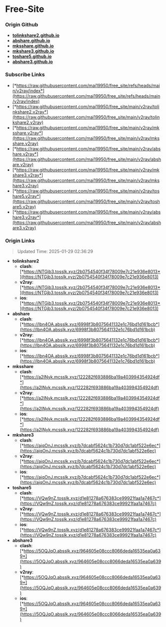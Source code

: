# Free-Site

### Origin Github

- [**tolinkshare2.github.io**](https://github.com/tolinkshare2/tolinkshare2.github.io)
- [**abshare.github.io**](https://github.com/abshare/abshare.github.io)
- [**mksshare.github.io**](https://github.com/mksshare/mksshare.github.io)
- [**mkshare3.github.io**](https://github.com/mkshare3/mkshare3.github.io)
- [**toshare5.github.io**](https://github.com/toshare5/toshare5.github.io)
- [**abshare3.github.io**](https://github.com/abshare3/abshare3.github.io)

### Subscribe Links

- [*https://raw.githubusercontent.com/mai19950/free_site/refs/heads/main/v2ray/index*](https://raw.githubusercontent.com/mai19950/free_site/refs/heads/main/v2ray/index)
- [*https://raw.githubusercontent.com/mai19950/free_site/main/v2ray/tolinkshare2.v2ray*](https://raw.githubusercontent.com/mai19950/free_site/main/v2ray/tolinkshare2.v2ray)
- [*https://raw.githubusercontent.com/mai19950/free_site/main/v2ray/mksshare.v2ray*](https://raw.githubusercontent.com/mai19950/free_site/main/v2ray/mksshare.v2ray)
- [*https://raw.githubusercontent.com/mai19950/free_site/main/v2ray/abshare.v2ray*](https://raw.githubusercontent.com/mai19950/free_site/main/v2ray/abshare.v2ray)
- [*https://raw.githubusercontent.com/mai19950/free_site/main/v2ray/mkshare3.v2ray*](https://raw.githubusercontent.com/mai19950/free_site/main/v2ray/mkshare3.v2ray)
- [*https://raw.githubusercontent.com/mai19950/free_site/main/v2ray/toshare5.v2ray*](https://raw.githubusercontent.com/mai19950/free_site/main/v2ray/toshare5.v2ray)
- [*https://raw.githubusercontent.com/mai19950/free_site/main/v2ray/abshare3.v2ray*](https://raw.githubusercontent.com/mai19950/free_site/main/v2ray/abshare3.v2ray)

### Origin Links

> Updated Time: 2025-01-29 02:36:29

- **tolinkshare2**
  - **clash**: [*https://NTGjb3.tosslk.xyz/2b0754540f34f78009e7c21e936e8013*](https://NTGjb3.tosslk.xyz/2b0754540f34f78009e7c21e936e8013)
  - **v2ray**: [*https://NTGjb3.tosslk.xyz/2b0754540f34f78009e7c21e936e8013*](https://NTGjb3.tosslk.xyz/2b0754540f34f78009e7c21e936e8013)
  - **ios**: [*https://NTGjb3.tosslk.xyz/2b0754540f34f78009e7c21e936e8013*](https://NTGjb3.tosslk.xyz/2b0754540f34f78009e7c21e936e8013)
- **abshare**
  - **clash**: [*https://Ibn4OA.absslk.xyz/6998f3b8075641132e1c76bd1d161bcb*](https://Ibn4OA.absslk.xyz/6998f3b8075641132e1c76bd1d161bcb)
  - **v2ray**: [*https://Ibn4OA.absslk.xyz/6998f3b8075641132e1c76bd1d161bcb*](https://Ibn4OA.absslk.xyz/6998f3b8075641132e1c76bd1d161bcb)
  - **ios**: [*https://Ibn4OA.absslk.xyz/6998f3b8075641132e1c76bd1d161bcb*](https://Ibn4OA.absslk.xyz/6998f3b8075641132e1c76bd1d161bcb)
- **mksshare**
  - **clash**: [*https://a2INyk.mcsslk.xyz/122282f693886ba19a403994354924df*](https://a2INyk.mcsslk.xyz/122282f693886ba19a403994354924df)
  - **v2ray**: [*https://a2INyk.mcsslk.xyz/122282f693886ba19a403994354924df*](https://a2INyk.mcsslk.xyz/122282f693886ba19a403994354924df)
  - **ios**: [*https://a2INyk.mcsslk.xyz/122282f693886ba19a403994354924df*](https://a2INyk.mcsslk.xyz/122282f693886ba19a403994354924df)
- **mkshare3**
  - **clash**: [*https://ajqOnJ.mcsslk.xyz/b7dcabf5624c1b730d7dc1abf522e6ec*](https://ajqOnJ.mcsslk.xyz/b7dcabf5624c1b730d7dc1abf522e6ec)
  - **v2ray**: [*https://ajqOnJ.mcsslk.xyz/b7dcabf5624c1b730d7dc1abf522e6ec*](https://ajqOnJ.mcsslk.xyz/b7dcabf5624c1b730d7dc1abf522e6ec)
  - **ios**: [*https://ajqOnJ.mcsslk.xyz/b7dcabf5624c1b730d7dc1abf522e6ec*](https://ajqOnJ.mcsslk.xyz/b7dcabf5624c1b730d7dc1abf522e6ec)
- **toshare5**
  - **clash**: [*https://VQw9nZ.tosslk.xyz/d1e81278a676383ce99921faa1a7467c*](https://VQw9nZ.tosslk.xyz/d1e81278a676383ce99921faa1a7467c)
  - **v2ray**: [*https://VQw9nZ.tosslk.xyz/d1e81278a676383ce99921faa1a7467c*](https://VQw9nZ.tosslk.xyz/d1e81278a676383ce99921faa1a7467c)
  - **ios**: [*https://VQw9nZ.tosslk.xyz/d1e81278a676383ce99921faa1a7467c*](https://VQw9nZ.tosslk.xyz/d1e81278a676383ce99921faa1a7467c)
- **abshare3**
  - **clash**: [*https://5OQJqO.absslk.xyz/964605e08ccc8066deda16535ea0a639*](https://5OQJqO.absslk.xyz/964605e08ccc8066deda16535ea0a639)
  - **v2ray**: [*https://5OQJqO.absslk.xyz/964605e08ccc8066deda16535ea0a639*](https://5OQJqO.absslk.xyz/964605e08ccc8066deda16535ea0a639)
  - **ios**: [*https://5OQJqO.absslk.xyz/964605e08ccc8066deda16535ea0a639*](https://5OQJqO.absslk.xyz/964605e08ccc8066deda16535ea0a639)
